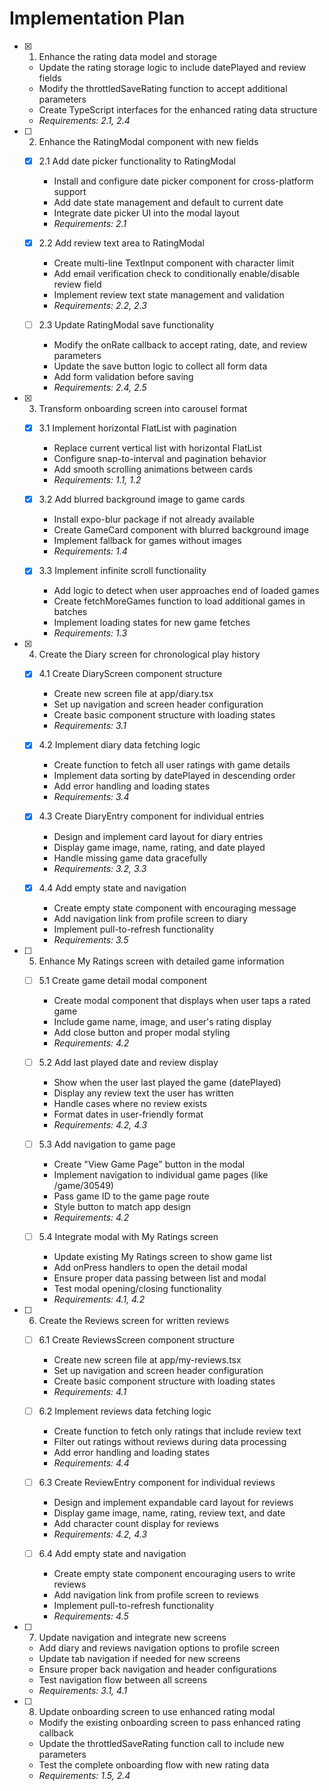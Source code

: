 # Implementation Plan

- [x] 1. Enhance the rating data model and storage

  - Update the rating storage logic to include datePlayed and review fields
  - Modify the throttledSaveRating function to accept additional parameters
  - Create TypeScript interfaces for the enhanced rating data structure
  - _Requirements: 2.1, 2.4_

- [ ] 2. Enhance the RatingModal component with new fields

  - [x] 2.1 Add date picker functionality to RatingModal

    - Install and configure date picker component for cross-platform support
    - Add date state management and default to current date
    - Integrate date picker UI into the modal layout
    - _Requirements: 2.1_

  - [x] 2.2 Add review text area to RatingModal

    - Create multi-line TextInput component with character limit
    - Add email verification check to conditionally enable/disable review field
    - Implement review text state management and validation
    - _Requirements: 2.2, 2.3_

  - [ ] 2.3 Update RatingModal save functionality
    - Modify the onRate callback to accept rating, date, and review parameters
    - Update the save button logic to collect all form data
    - Add form validation before saving
    - _Requirements: 2.4, 2.5_

- [x] 3. Transform onboarding screen into carousel format

  - [x] 3.1 Implement horizontal FlatList with pagination

    - Replace current vertical list with horizontal FlatList
    - Configure snap-to-interval and pagination behavior
    - Add smooth scrolling animations between cards
    - _Requirements: 1.1, 1.2_

  - [x] 3.2 Add blurred background image to game cards

    - Install expo-blur package if not already available
    - Create GameCard component with blurred background image
    - Implement fallback for games without images
    - _Requirements: 1.4_

  - [x] 3.3 Implement infinite scroll functionality
    - Add logic to detect when user approaches end of loaded games
    - Create fetchMoreGames function to load additional games in batches
    - Implement loading states for new game fetches
    - _Requirements: 1.3_

- [x] 4. Create the Diary screen for chronological play history

  - [x] 4.1 Create DiaryScreen component structure

    - Create new screen file at app/diary.tsx
    - Set up navigation and screen header configuration
    - Create basic component structure with loading states
    - _Requirements: 3.1_

  - [x] 4.2 Implement diary data fetching logic

    - Create function to fetch all user ratings with game details
    - Implement data sorting by datePlayed in descending order
    - Add error handling and loading states
    - _Requirements: 3.4_

  - [x] 4.3 Create DiaryEntry component for individual entries

    - Design and implement card layout for diary entries
    - Display game image, name, rating, and date played
    - Handle missing game data gracefully
    - _Requirements: 3.2, 3.3_

  - [x] 4.4 Add empty state and navigation
    - Create empty state component with encouraging message
    - Add navigation link from profile screen to diary
    - Implement pull-to-refresh functionality
    - _Requirements: 3.5_

- [ ] 5. Enhance My Ratings screen with detailed game information

  - [ ] 5.1 Create game detail modal component

    - Create modal component that displays when user taps a rated game
    - Include game name, image, and user's rating display
    - Add close button and proper modal styling
    - _Requirements: 4.2_

  - [ ] 5.2 Add last played date and review display

    - Show when the user last played the game (datePlayed)
    - Display any review text the user has written
    - Handle cases where no review exists
    - Format dates in user-friendly format
    - _Requirements: 4.2, 4.3_

  - [ ] 5.3 Add navigation to game page

    - Create "View Game Page" button in the modal
    - Implement navigation to individual game pages (like /game/30549)
    - Pass game ID to the game page route
    - Style button to match app design
    - _Requirements: 4.2_

  - [ ] 5.4 Integrate modal with My Ratings screen
    - Update existing My Ratings screen to show game list
    - Add onPress handlers to open the detail modal
    - Ensure proper data passing between list and modal
    - Test modal opening/closing functionality
    - _Requirements: 4.1, 4.2_

- [ ] 6. Create the Reviews screen for written reviews

  - [ ] 6.1 Create ReviewsScreen component structure

    - Create new screen file at app/my-reviews.tsx
    - Set up navigation and screen header configuration
    - Create basic component structure with loading states
    - _Requirements: 4.1_

  - [ ] 6.2 Implement reviews data fetching logic

    - Create function to fetch only ratings that include review text
    - Filter out ratings without reviews during data processing
    - Add error handling and loading states
    - _Requirements: 4.4_

  - [ ] 6.3 Create ReviewEntry component for individual reviews

    - Design and implement expandable card layout for reviews
    - Display game image, name, rating, review text, and date
    - Add character count display for reviews
    - _Requirements: 4.2, 4.3_

  - [ ] 6.4 Add empty state and navigation
    - Create empty state component encouraging users to write reviews
    - Add navigation link from profile screen to reviews
    - Implement pull-to-refresh functionality
    - _Requirements: 4.5_

- [ ] 7. Update navigation and integrate new screens

  - Add diary and reviews navigation options to profile screen
  - Update tab navigation if needed for new screens
  - Ensure proper back navigation and header configurations
  - Test navigation flow between all screens
  - _Requirements: 3.1, 4.1_

- [ ] 8. Update onboarding screen to use enhanced rating modal
  - Modify the existing onboarding screen to pass enhanced rating callback
  - Update the throttledSaveRating function call to include new parameters
  - Test the complete onboarding flow with new rating data
  - _Requirements: 1.5, 2.4_
